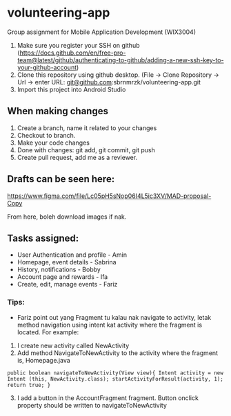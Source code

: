 # volunteering-app
Group assignment for Mobile Application Development (WIX3004)

1. Make sure you register your SSH on github (https://docs.github.com/en/free-pro-team@latest/github/authenticating-to-github/adding-a-new-ssh-key-to-your-github-account)
2. Clone this repository using github desktop. (File -> Clone Repository -> Url -> enter URL: git@github.com:sbrnmrzk/volunteering-app.git
3. Import this project into Android Studio

## When making changes
1. Create a branch, name it related to your changes
2. Checkout to branch.
3. Make your code changes
4. Done with changes: git add, git commit, git push
5. Create pull request, add me as a reviewer.

## Drafts can be seen here:
https://www.figma.com/file/Lc05pH5sNop06I4L5ic3XV/MAD-proposal-Copy

From here, boleh download images if nak. 

## Tasks assigned: 
- User Authentication and profile - Amin
- Homepage, event details - Sabrina
- History, notifications - Bobby
- Account page and rewards - Ifa
- Create, edit, manage events - Fariz
  
### Tips:
- Fariz point out yang Fragment tu kalau nak navigate to activity, letak method navigation using intent kat activity where the fragment is located.
For example:

1. I create new activity called NewActivity
2. Add method NavigateToNewActivity to the activity where the fragment is, Homepage.java

`
    public boolean navigateToNewActivity(View view){
        Intent activity = new Intent (this, NewActivity.class);
        startActivityForResult(activity, 1);
        return true;
    }
`

3. I add a button in the AccountFragment fragment. Button onclick property should be written to navigateToNewActivity
